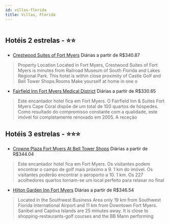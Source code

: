```yaml
---
id: villas-florida
title: Villas, Flórida
---
```


<center><img src="https://photos.hotelbeds.com/giata/10/104955/104955a_hb_a_013.jpg" alt="" /></center>


## Hotéis 2 estrelas - ⭐️⭐️

-    [Crestwood Suites of Fort Myers](https://www.hurb.com/hoteis/villas/crestwood-suites-of-fort-myers-JNP-JP185945?cmp=18055) Diárias a partir de R$340.87
   > Property Location Located in Fort Myers, Crestwood Suites of Fort Myers is minutes from Railroad Museum of South Florida and Lakes Regional Park. This hotel is within close proximity of Castle Golf and Bell Tower Shops.Rooms Make yourself at home in one o
-    [Fairfield Inn Fort Myers Medical District](https://www.hurb.com/hoteis/villas/fairfield-inn-fort-myers-medical-district-JNP-JP169581?cmp=18055) Diárias a partir de R$330.65
   > Este encantador hotel fica em Fort Myers. O Fairfield Inn &amp; Suites Fort Myers Cape Coral dispõe de um total de 100 quartos de hóspedes. Como resultado do compromisso constante com a qualidade, este imóvel foi completamente renovado em 2005. A receção 

## Hotéis 3 estrelas - ⭐️⭐️⭐️

-    [Crowne Plaza Fort Myers At Bell Tower Shops](https://www.hurb.com/hoteis/villas/crowne-plaza-fort-myers-at-bell-tower-shops-JNP-JP063029?cmp=18055) Diárias a partir de R$344.04
   > Este encantador hotel fica em Fort Myers. Os visitantes podem encontrar o campo de golf mais próximo a 9. 1 km do imóvel. Os visitantes poderão encontrar o aeroporto a 10. 1 km. Os 227 acolhedores quartos tornam-se um local perfeito para relaxar no final 
-    [Hilton Garden Inn Fort Myers](https://www.hurb.com/hoteis/villas/hilton-garden-inn-fort-myers-JNP-JP021407?cmp=18055) Diárias a partir de R$346.54
   > Located in the Southwest Business Area only 19 km from Southwest Florida International Airport and 11 km from Downtown Fort Myers. Sanibel and Captiva Islands are 25 minutes away. It is close to shopping-restaurants-golf courses and the BB Mann performing
